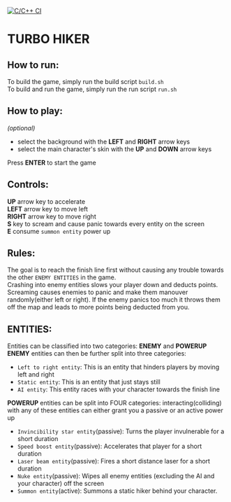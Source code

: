 [![C/C++ CI](https://github.com/JohnChristianCastillo/TurboHiker/actions/workflows/c-cpp.yml/badge.svg)](https://github.com/JohnChristianCastillo/TurboHiker/actions/workflows/c-cpp.yml)
# TURBO HIKER 
## How to run:
To build the game, simply run the build script `build.sh`  
To build and run the game, simply run the run script `run.sh`

## How to play:
_(optional)_ 
 - select the background with the **LEFT** and **RIGHT** arrow keys   
 - select the main character's skin with the **UP** and **DOWN** arrow keys 

Press **ENTER** to start the game

## Controls:
**UP** arrow key to accelerate  
**LEFT** arrow key to move left  
**RIGHT** arrow key to move right  
**S** key to scream and cause panic towards every entity on the screen  
**E** consume `summon entity` power up  

## Rules:
The goal is to reach the finish line first without causing any trouble towards the other `ENEMY ENTITIES` in the game.  
Crashing into enemy entities slows your player down and deducts points.   
Screaming causes enemies to panic and make them manouver randomly(either left or right). If the enemy panics too much it throws them off the map and leads to more points being deducted from you. 

## ENTITIES:
Entities can be classified into two categories: **ENEMY** and **POWERUP**  
**ENEMY** entities can then be further split into three categories:
 - `Left to right entity`: This is an entity that hinders players by moving left and right
 - `Static entity`: This is an entity that just stays still 
 - `AI entity`: This entity races with your character towards the finish line
 
 **POWERUP** entities can be split into FOUR categories:
  interacting(colliding) with any of these entities can either grant you a passive or an active power up
  - `Invincibility star entity`(passive): Turns the player invulnerable for a short duration
  - `Speed boost entity`(passive): Accelerates that player for a short duration
  - `Laser beam entity`(passive): Fires a short distance laser for a short duration
  - `Nuke entity`(passive): Wipes all enemy entities (excluding the AI and your character) off the screen
  - `Summon entity`(active): Summons a static hiker behind your character.
 
 
